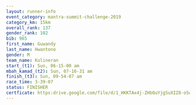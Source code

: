 ```yaml
---
layout: runner-info 
event_category: mantra-summit-challenge-2019 
category_km: 15km 
overall_rank: 137
gender_rank: 102
bib: 965
first_name: Guwandy
last_name: Hwantono
gender: M
team_name: Kulineran
start_(t1): Sun, 06-15-00 am
mbah_kamad_(t2): Sun, 07-16-31 am
finish_(t3): Sun, 09-54-07 am
race_time: 3-39-07
status: FINISHER
certficate: https:drive.google.com/file/d/1_HKKTAx4j-ZHbOuYjgSuXIZ8-oSoocZ2/view?usp=sharing
---
```

